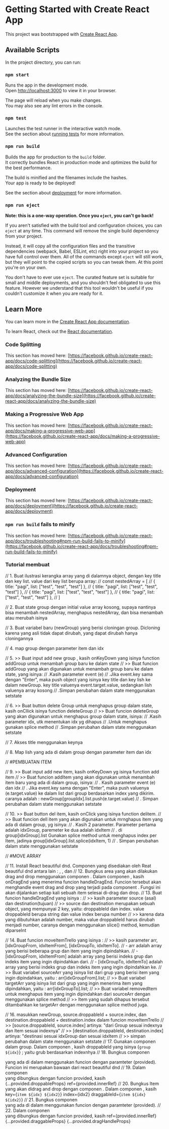 # Getting Started with Create React App

This project was bootstrapped with [Create React App](https://github.com/facebook/create-react-app).

## Available Scripts

In the project directory, you can run:

### `npm start`

Runs the app in the development mode.\
Open [http://localhost:3000](http://localhost:3000) to view it in your browser.

The page will reload when you make changes.\
You may also see any lint errors in the console.

### `npm test`

Launches the test runner in the interactive watch mode.\
See the section about [running tests](https://facebook.github.io/create-react-app/docs/running-tests) for more information.

### `npm run build`

Builds the app for production to the `build` folder.\
It correctly bundles React in production mode and optimizes the build for the best performance.

The build is minified and the filenames include the hashes.\
Your app is ready to be deployed!

See the section about [deployment](https://facebook.github.io/create-react-app/docs/deployment) for more information.

### `npm run eject`

**Note: this is a one-way operation. Once you `eject`, you can't go back!**

If you aren't satisfied with the build tool and configuration choices, you can `eject` at any time. This command will remove the single build dependency from your project.

Instead, it will copy all the configuration files and the transitive dependencies (webpack, Babel, ESLint, etc) right into your project so you have full control over them. All of the commands except `eject` will still work, but they will point to the copied scripts so you can tweak them. At this point you're on your own.

You don't have to ever use `eject`. The curated feature set is suitable for small and middle deployments, and you shouldn't feel obligated to use this feature. However we understand that this tool wouldn't be useful if you couldn't customize it when you are ready for it.

## Learn More

You can learn more in the [Create React App documentation](https://facebook.github.io/create-react-app/docs/getting-started).

To learn React, check out the [React documentation](https://reactjs.org/).

### Code Splitting

This section has moved here: [https://facebook.github.io/create-react-app/docs/code-splitting](https://facebook.github.io/create-react-app/docs/code-splitting)

### Analyzing the Bundle Size

This section has moved here: [https://facebook.github.io/create-react-app/docs/analyzing-the-bundle-size](https://facebook.github.io/create-react-app/docs/analyzing-the-bundle-size)

### Making a Progressive Web App

This section has moved here: [https://facebook.github.io/create-react-app/docs/making-a-progressive-web-app](https://facebook.github.io/create-react-app/docs/making-a-progressive-web-app)

### Advanced Configuration

This section has moved here: [https://facebook.github.io/create-react-app/docs/advanced-configuration](https://facebook.github.io/create-react-app/docs/advanced-configuration)

### Deployment

This section has moved here: [https://facebook.github.io/create-react-app/docs/deployment](https://facebook.github.io/create-react-app/docs/deployment)

### `npm run build` fails to minify

This section has moved here: [https://facebook.github.io/create-react-app/docs/troubleshooting#npm-run-build-fails-to-minify](https://facebook.github.io/create-react-app/docs/troubleshooting#npm-run-build-fails-to-minify)

### Tutorial membuat

// 1. Buat ilustrasi kerangka array yang di dalamnya object, dengan key title dan key list. value dari key list berupa array:
// const nestedArray = [
// { title: "pagi", list: ["test", "test", "test"] },
// { title: "pagi", list: ["test", "test", "test"] },
// { title: "pagi", list: ["test", "test", "test"] },
// { title: "pagi", list: ["test", "test", "test"] },
// ]

// 2. Buat state group dengan initial value array kosong, supaya nantinya bisa menambah nestedArray, menghapus nestedArray, dan bisa menambah atau merubah isinya

// 3. Buat variabel baru (newGroup) yang berisi cloningan group. Dicloning karena yang asli tidak dapat dirubah, yang dapat dirubah hanya cloningannya

// 4. map group dengan parameter item dan idx

// 5. >> Buat input add new group , kasih onKeyDown yang isinya function addGroup untuk menambah group baru ke dalam state
// >> Buat funcion addGroup yang akan digunakan untuk menambah group baru ke dalam state, yang isinya:
// .Kasih parameter event (e)
// .Jika event.key sama dengan "Enter", maka push object yang isinya key title dan key lish ke dalam newGroup. key title valuenya event.target.value, sedangkan lish valuenya array kosong
// .Simpan perubahan dalam state menggunakan setstate

// 6. >> Buat button delete Group untuk menghapus group dalam state, kasih onCllick isinya function deleteGroup
// >> Buat funcion deleteGroup yang akan digunakan untuk menghapus group dalam state, isinya:
// .Kasih parameter idx, utk menentukan idx yg dihapus
// .Untuk menghapus gunakan splice method
// .Simpan perubahan dalam state menggunakan setstate

// 7. Akses title menggunakan keynya

// 8. Map lish yang ada di dalam group dengan parameter item dan idx

// #PEMBUATAN ITEM

// 9. >> Buat input add new item, kasih onKeyDown yg isinya function add item
// >> Buat funcion addItem yang akan digunakan untuk menambah item baru yang ada di dalam group, isinya:
// . Kasih parameter event (e) dan idx
// . Jika event.key sama dengan "Enter", maka push valuenya (e.target.value) ke dalam list dari group berdasarkan index yang dikirim. caranya adalah : newGroup[groupIdx].list.push(e.target.value)
// . Simpan perubahan dalam state menggunakan setstate

// 10. >> Buat button del item, kasih onClick yang isinya function delitem.
// >> Buat funcion dell item yang akan digunakan untuk mrnghapus item yang ada di dalam group, yg isinya:
// . Kasih 2 parameter. Parameter pertama adalah idxGroup, paremeter ke dua adalah idxItem
// . di group[idxGroup].list Gunakan splice method untuk menghapus index per Item, jadinya group[idxGroup].list.splice(idxItem, 1)
// . Simpan perubahan dalam state menggunakan setstate

// #MOVE ARRAY

// 11. Install React beautiful dnd. Componen yang disediakan oleh Reat beautiful dnd antara lain : <DragDropContext> , <Droppable>, dan <Draggable>
// 12. Bungkus area yang akan dilakukan drag and drop menggunakan componen <DragDropContext>. Dalam componen <DragDropContext>, kasih onDragEnd yang menerima funcion handleDragEnd. Funcion tersebut akan menghandle event drag and drop yang terjadi pada component <DragDropContext>. Fungsi ini akan dijalankan setiap kali sebuah item selesai di-drag dan drop.
// 13. Buat funcion handleDragEnd yang isinya :
// >> kasih parameter source (asal) dan destination(tujuan)
// >> source dan destination merupakan sebuah object, yang mempunyai 2 key, yaitu: droppableId dan index. value droppableId berupa string dan value index berupa number
// >> karena data yang dibutuhkan adalah number, maka value droppableId harus dirubah menjadi number, caranya dengan menggunakan slice() method, kemudian diparseInt

// 14. Buat funcion moveItemTrello yang isinya :
// >> kasih parameter arr, [idxGroupFrom, idxItemFrom], [idxGroupTo, idxItemTo].
// - arr adalah array yang berisi beberapa grup dan item yang ingin dipindahkan.
// - [idxGroupFrom, idxItemFrom] adalah array yang berisi indeks grup dan indeks item yang ingin dipindahkan dari.
// - [idxGroupTo, idxItemTo] adalah array yang berisi indeks grup dan indeks item yang ingin dipindahkan ke.
// >> Buat variabel sourceArr yang isinya list dari grup yang berisi item yang ingin dipindahkan, yaitu : arr[idxGroupFrom].list;
// >> Buat variabel targetArr yang isinya list dari grup yang ingin menerima item yang dipindahkan, yaitu : arr[idxGroupTo].list;
// >> Buat variabel removedItem untuk menghapus item yang ingin dipindahkan dari sourceArr dengan menggunakan splice method
// >> Item yang sudah dihapus tersebut ditambahkan ke targetArr dengan menggunakan splice method juga.

// 16. masukkan newGroup, source.droppableId + source.index, dan destination.droppableId + destination.index dalam funcion moveItemTrello
// >> [source.droppableId, source.index] artinya: "dari Group sesuai indexnya dan Item sesuai indexnya"
// >> [destination.droppableId, destination.index] artinya: "destinasi sesuai idxGroup dan sesuai idxItem
// >> simpan perubahan dalam state menggunakan setstate
// 17. Gunakan componen <Droppable> dalam group. Dalam componen <Droppable>, kasih droppableId yang isinya {`group ${idx}`} ; yaitu grub berdasarkan indexnhya
// 18. Bungkus componen <div> yang ada di dalam <Droppable> menggunakan funcion dengan paramteter (provided). Funcion ini merupakan bawaan dari react beautiful dnd
// 19. Dalam componen <div> yang dibungkus dengan funcion provided, kasih {...provided.droppableProps} ref={provided.innerRef}
// 20. Bungkus Item yang akan didrag and drop dengan componen <Draggable>. Dalam componen <Draggable>, kasih key={`item ${idx} ${idx2}`} index={idx2} draggableId={`item ${idx} ${idx2}`}
// 21. Bungkus componen <div> yang ada di dalam <Draggable> menggunakan funcion dengan paramteter (provided).
// 22. Dalam componen <div> yang dibungkus dengan funcion provided, kasih ref={provided.innerRef} {...provided.draggableProps} {...provided.dragHandleProps}
